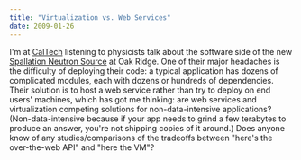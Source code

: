 ```yaml
---
title: "Virtualization vs. Web Services"
date: 2009-01-26
---
```

I'm at <a href="http://www.caltech.edu">CalTech</a> listening to physicists talk about the software side of the new <a href="http://neutrons.ornl.gov/aboutsns/aboutsns.shtml">Spallation Neutron Source</a> at Oak Ridge.  One of their major headaches is the difficulty of deploying their code: a typical application has dozens of complicated modules, each with dozens or hundreds of dependencies.  Their solution is to host a web service rather than try to deploy on end users' machines, which has got me thinking: are web services and virtualization competing solutions for non-data-intensive applications?  (Non-data-intensive because if your app needs to grind a few terabytes to produce an answer, you're not shipping copies of it around.)  Does anyone know of any studies/comparisons of the tradeoffs between "here's the over-the-web API" and "here the VM"?
